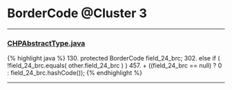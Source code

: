 # BorderCode @Cluster 3

***

### [CHPAbstractType.java](https://searchcode.com/codesearch/view/97384327/)
{% highlight java %}
130. protected BorderCode field_24_brc;
302.     else if ( !field_24_brc.equals( other.field_24_brc ) )
457.             + ((field_24_brc == null) ? 0 : field_24_brc.hashCode());
{% endhighlight %}

***

